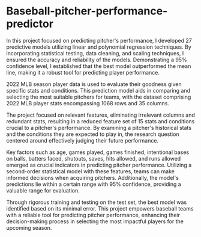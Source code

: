 # Baseball-pitcher-performance-predictor

In this project focused on predicting pitcher's performance, I developed 27 predictive models utilizing linear and polynomial regression techniques. By incorporating statistical testing, data cleaning, and scaling techniques, I ensured the accuracy and reliability of the models. Demonstrating a 95% confidence level, I established that the best model outperformed the mean line, making it a robust tool for predicting player performance.

2022 MLB season player data is used to evaluate their goodness given specific stats and conditions. This prediction model aids in comparing and selecting the most suitable pitchers for teams, with the dataset comprising 2022 MLB player stats encompassing 1068 rows and 35 columns.

The project focused on relevant features, eliminating irrelevant columns and redundant stats, resulting in a reduced feature set of 15 stats and conditions crucial to a pitcher's performance. By examining a pitcher's historical stats and the conditions they are expected to play in, the research question centered around effectively judging their future performance.

Key factors such as age, games played, games finished, intentional bases on balls, batters faced, shutouts, saves, hits allowed, and runs allowed emerged as crucial indicators in predicting pitcher performance. Utilizing a second-order statistical model with these features, teams can make informed decisions when acquiring pitchers. Additionally, the model's predictions lie within a certain range with 95% confidence, providing a valuable range for evaluation.

Through rigorous training and testing on the test set, the best model was identified based on its minimal error. This project empowers baseball teams with a reliable tool for predicting pitcher performance, enhancing their decision-making process in selecting the most impactful players for the upcoming season.

